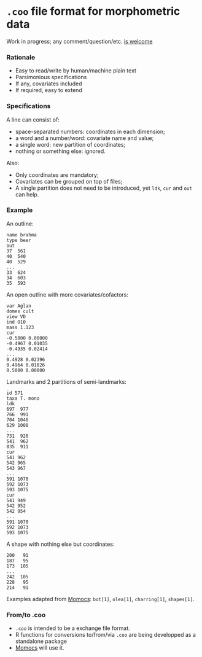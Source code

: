 `.coo` file format for morphometric data
===========

Work in progress; any comment/question/etc. [is welcome](https://github.com/vbonhomme/coo-file-format/issues/new)

### Rationale
* Easy to read/write by human/machine plain text
* Parsimonious specifications
* If any, covariates included
* If required, easy to extend

### Specifications

A line can consist of:

* space-separated numbers: coordinates in each dimension;
* a word and a number/word: covariate name and value;
* a single word: new partition of coordinates;
* nothing or something else: ignored.

Also:

* Only coordinates are mandatory;
* Covariates can be grouped on top of files;
* A single partition does not need to be introduced, yet `ldk`, `cur` and `out` can help.


### Example
An outline:

```
name brahma
type beer
out
37  561
40  540
40  529
...
33  624
34  603
35  593
```

An open outline with more covariates/cofactors:

```
var Aglan
domes cult
view VD
ind O10
mass 1.123
cur
-0.5000 0.00000
-0.4967 0.01035
-0.4935 0.02414
...
0.4928 0.02396
0.4964 0.01026
0.5000 0.00000
```

Landmarks and 2 partitions of semi-landmarks:

```
id 571
taxa T. mono
ldk
697  977
766  991
704 1046
629 1008
...
731  926
541  962
835  911
cur
541 962
542 965
543 967
...
591 1070
592 1073
593 1075
cur
541 949
542 952
542 954
...
591 1070
592 1073
593 1075
```

A shape with nothing else but coordinates:

```
200   91
187   95
173  105
...
242  105
228   95
214   91
```

Examples adapted from [Momocs](https://github.com/vbonhomme/Momocs/): `bot[1]`, `olea[1]`, `charring[1]`, `shapes[1]`.

### From/to .coo
* `.coo` is intended to be a exchange file format.
* R functions for conversions to/from/via `.coo` are being developped as a standalone package
* [Momocs](https://github.com/vbonhomme/Momocs/) will use it.


